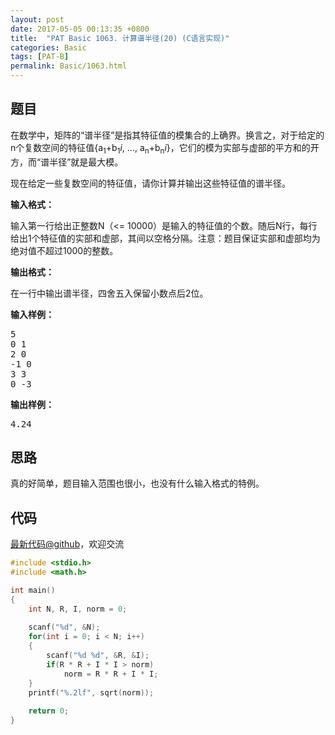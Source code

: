 ```yaml
---
layout: post
date: 2017-05-05 00:13:35 +0800
title:  "PAT Basic 1063. 计算谱半径(20) (C语言实现)"
categories: Basic
tags: [PAT-B]
permalink: Basic/1063.html
---
```


## 题目

<div id="problemContent">
<p>
在数学中，矩阵的“谱半径”是指其特征值的模集合的上确界。换言之，对于给定的n个复数空间的特征值{a<sub>1</sub>+b<sub>1</sub><i>i</i>, ..., a<sub>n</sub>+b<sub>n</sub><i>i</i>}，它们的模为实部与虚部的平方和的开方，而“谱半径”就是最大模。
</p>
<p>现在给定一些复数空间的特征值，请你计算并输出这些特征值的谱半径。</p>
<p><b>
输入格式：
</b></p>
<p>
输入第一行给出正整数N（&lt;= 10000）是输入的特征值的个数。随后N行，每行给出1个特征值的实部和虚部，其间以空格分隔。注意：题目保证实部和虚部均为绝对值不超过1000的整数。
</p>
<p><b>
输出格式：
</b></p>
<p>
在一行中输出谱半径，四舍五入保留小数点后2位。
</p>
<b>输入样例：</b><pre>
5
0 1
2 0
-1 0
3 3
0 -3
</pre>
<b>输出样例：</b><pre>
4.24
</pre>
</div>

## 思路

真的好简单，题目输入范围也很小，也没有什么输入格式的特例。

## 代码

[最新代码@github](https://github.com/OliverLew/PAT/blob/master/PATBasic/1063.c)，欢迎交流
```c
#include <stdio.h>
#include <math.h>

int main()
{
    int N, R, I, norm = 0;
    
    scanf("%d", &N);
    for(int i = 0; i < N; i++)
    {
        scanf("%d %d", &R, &I);
        if(R * R + I * I > norm)
            norm = R * R + I * I;
    }
    printf("%.2lf", sqrt(norm));
    
    return 0;
}

```